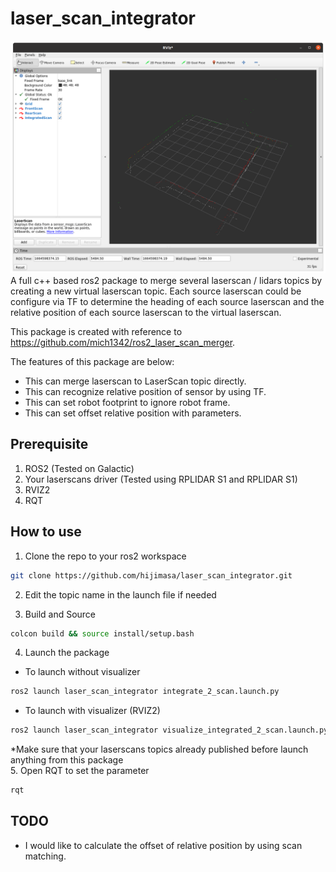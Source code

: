 # laser_scan_integrator
![laser scan integrator result](LaserIntegration.png)
A full c++ based ros2 package to merge several laserscan / lidars topics by creating a new virtual laserscan topic. Each source laserscan could be configure via TF to determine the heading of each source laserscan and the relative position of each source laserscan to the virtual laserscan.

This package is created with reference to https://github.com/mich1342/ros2_laser_scan_merger.

The features of this package are below:
- This can merge laserscan to LaserScan topic directly.
- This can recognize relative position of sensor by using TF.
- This can set robot footprint to ignore robot frame.
- This can set offset relative position with parameters.

## Prerequisite
1. ROS2 (Tested on Galactic)
2. Your laserscans driver (Tested using RPLIDAR S1 and RPLIDAR S1)
3. RVIZ2
4. RQT

## How to use 
1. Clone the repo to your ros2 workspace
```bash
git clone https://github.com/hijimasa/laser_scan_integrator.git
```
2. Edit the topic name in the launch file if needed

3. Build and Source
```bash
colcon build && source install/setup.bash
```
4. Launch the package
- To launch without visualizer
```bash
ros2 launch laser_scan_integrator integrate_2_scan.launch.py
```
- To launch with visualizer (RVIZ2)
```bash
ros2 launch laser_scan_integrator visualize_integrated_2_scan.launch.py
```

*Make sure that your laserscans topics already published before launch anything from this package <br />
5. Open RQT to set the parameter
```bash
rqt
```

## TODO
- I would like to calculate the offset of relative position by using scan matching.
